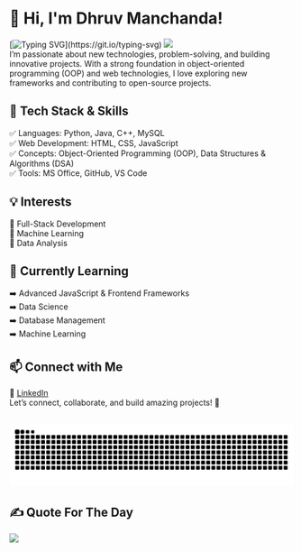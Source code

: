 <h1>👋 Hi, I'm Dhruv Manchanda!</h1> 

[![Typing SVG](https://readme-typing-svg.herokuapp.com?font=Montserrat&color=blue&vCenter=true&lines=Front+End+Developer🙎‍♂️;Machine+Learning+Enthusiast+📊;Coder+💻;)](https://git.io/typing-svg)
[![](https://visitcount.itsvg.in/api?id=DhruvManchanda03&icon=0&color=0)](https://visitcount.itsvg.in)   
I’m passionate about new technologies, problem-solving, and building innovative projects. With a strong foundation in object-oriented programming (OOP) and web technologies, I love exploring new frameworks and contributing to open-source projects.

## 🔧 Tech Stack & Skills

✅ Languages: Python, Java, C++, MySQL  
✅ Web Development: HTML, CSS, JavaScript  
✅ Concepts: Object-Oriented Programming (OOP), Data Structures & Algorithms (DSA)  
✅ Tools: MS Office, GitHub, VS Code  

## 💡 Interests

🔹 Full-Stack Development  
🔹 Machine Learning  
🔹 Data Analysis  

## 🌱 Currently Learning

➡️ Advanced JavaScript & Frontend Frameworks  
➡️ Data Science  
➡️ Database Management                                                                                             
➡️ Machine Learning  

## 📫 Connect with Me

📌 [LinkedIn](https://www.linkedin.com/in/dhruv-manchanda-7894b526b/)                                                                                
Let’s connect, collaborate, and build amazing projects! 🚀
<br>
##
![snake gif](https://github.com/DhruvManchanda03/DhruvManchanda03/blob/output/snake.svg)
<br>
## ✍️ Quote For The Day
![](https://quotes-github-readme.vercel.app/api?type=horizontal&theme=radical)
<br>

